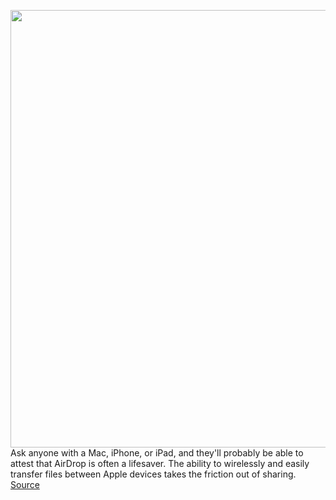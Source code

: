 <img src='https://cdn.vox-cdn.com/thumbor/p1z9KiMq1KeBmf1Fj5kUd6oMTlU=/0x0:2040x1360/1200x800/filters:focal(766x556:1092x882)/cdn.vox-cdn.com/uploads/chorus_image/image/70716476/akrales_211027_4820_0360.0.jpg' width='700px' /><br/>
Ask anyone with a Mac, iPhone, or iPad, and they'll probably be able to attest that AirDrop is often a lifesaver. The ability to wirelessly and easily transfer files between Apple devices takes the friction out of sharing.
<a href='https://www.theverge.com/23012088/mac-airdrop-apple-macos-iphone-ipad-how-to'> Source <a/>